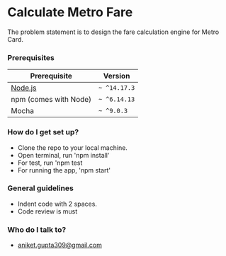 # Calculate Metro Fare #

The problem statement is to design the fare calculation engine for Metro Card.

### Prerequisites

| Prerequisite                                | Version |
| ------------------------------------------- | ------- |
| [Node.js](http://nodejs.org)                | `~ ^14.17.3`  |
| npm (comes with Node)                       | `~ ^6.14.13`  |
| Mocha                                       | `~ ^9.0.3`    |

### How do I get set up? ###

* Clone the repo to your local machine.
* Open terminal, run 'npm install'
* For test, run 'npm test
* For running the app, 'npm start'


### General guidelines ###

* Indent code with 2 spaces.
* Code review is must

### Who do I talk to? ###

* aniket.gupta309@gmail.com
